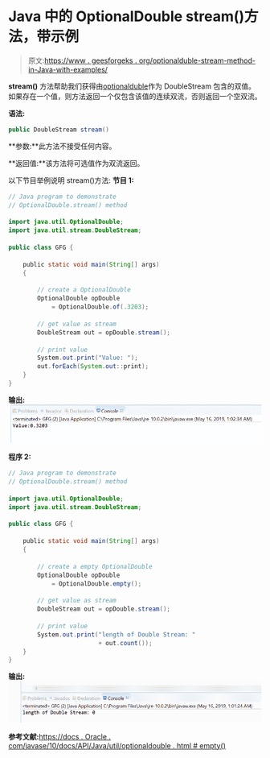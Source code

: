 # Java 中的 OptionalDouble stream()方法，带示例

> 原文:[https://www . geesforgeks . org/optionalduble-stream-method-in-Java-with-examples/](https://www.geeksforgeeks.org/optionaldouble-stream-method-in-java-with-examples/)

**stream()** 方法帮助我们获得由[optionalduble](https://www.geeksforgeeks.org/tag/java-optionaldouble/)作为 DoubleStream 包含的双值。如果存在一个值，则方法返回一个仅包含该值的连续双流，否则返回一个空双流。

**语法:**

```java
public DoubleStream stream()

```

**参数:**此方法不接受任何内容。

**返回值:**该方法将可选值作为双流返回。

以下节目举例说明 stream()方法:
**节目 1:**

```java
// Java program to demonstrate
// OptionalDouble.stream() method

import java.util.OptionalDouble;
import java.util.stream.DoubleStream;

public class GFG {

    public static void main(String[] args)
    {

        // create a OptionalDouble
        OptionalDouble opDouble
            = OptionalDouble.of(.3203);

        // get value as stream
        DoubleStream out = opDouble.stream();

        // print value
        System.out.print("Value: ");
        out.forEach(System.out::print);
    }
}
```

**输出:**
![](img/2664bdd22cccedd00f62897ae042c4ea.png)

**程序 2:**

```java
// Java program to demonstrate
// OptionalDouble.stream() method

import java.util.OptionalDouble;
import java.util.stream.DoubleStream;

public class GFG {

    public static void main(String[] args)
    {

        // create a empty OptionalDouble
        OptionalDouble opDouble
            = OptionalDouble.empty();

        // get value as stream
        DoubleStream out = opDouble.stream();

        // print value
        System.out.print("length of Double Stream: "
                         + out.count());
    }
}
```

**输出:**
![](img/814a0f51df8a2d6b118e50a21e928f89.png)

**参考文献:**[https://docs . Oracle . com/javase/10/docs/API/Java/util/optionaldouble . html # empty()](https://docs.oracle.com/javase/10/docs/api/java/util/OptionalDouble.html#empty())